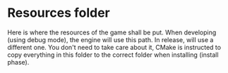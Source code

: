# Resources folder

Here is where the resources of the game shall be put. When developing (using
debug mode), the engine will use this path. In release, will use a different
one. You don't need to take care about it, CMake is instructed to copy
everything in this folder to the correct folder when installing (install phase).
